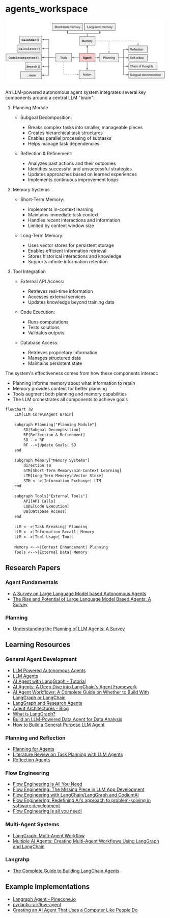 # agents_workspace

![agent-diagraam](images/agent-overview.png)

An LLM-powered autonomous agent system integrates several key components around a central LLM "brain":

1. Planning Module
   - Subgoal Decomposition:
     * Breaks complex tasks into smaller, manageable pieces
     * Creates hierarchical task structures
     * Enables parallel processing of subtasks
     * Helps manage task dependencies

   - Reflection & Refinement:
     * Analyzes past actions and their outcomes
     * Identifies successful and unsuccessful strategies
     * Updates approaches based on learned experiences
     * Implements continuous improvement loops

2. Memory Systems
   - Short-Term Memory:
     * Implements in-context learning
     * Maintains immediate task context
     * Handles recent interactions and information
     * Limited by context window size

   - Long-Term Memory:
     * Uses vector stores for persistent storage
     * Enables efficient information retrieval
     * Stores historical interactions and knowledge
     * Supports infinite information retention

3. Tool Integration
   - External API Access:
     * Retrieves real-time information
     * Accesses external services
     * Updates knowledge beyond training data
   
   - Code Execution:
     * Runs computations
     * Tests solutions
     * Validates outputs

   - Database Access:
     * Retrieves proprietary information
     * Manages structured data
     * Maintains persistent state

The system's effectiveness comes from how these components interact:
- Planning informs memory about what information to retain
- Memory provides context for better planning
- Tools augment both planning and memory capabilities
- The LLM orchestrates all components to achieve goals

```mermaid
flowchart TB
    LLM[LLM Core\nAgent Brain]

    subgraph Planning["Planning Module"]
        SD[Subgoal Decomposition]
        RF[Reflection & Refinement]
        SD --> RF
        RF -->|Update Goals| SD
    end

    subgraph Memory["Memory Systems"]
        direction TB
        STM[Short-Term Memory\nIn-Context Learning]
        LTM[Long-Term Memory\nVector Store]
        STM <-->|Information Exchange| LTM
    end

    subgraph Tools["External Tools"]
        API[API Calls]
        CODE[Code Execution]
        DB[Database Access]
    end

    LLM <-->|Task Breaking| Planning
    LLM <-->|Information Recall| Memory
    LLM <-->|Tool Usage| Tools

    Memory <-->|Context Enhancement| Planning
    Tools <-->|External Data| Memory
```

## Research Papers

### Agent Fundamentals
- [A Survey on Large Language Model based Autonomous Agents](https://arxiv.org/pdf/2308.11432)
- [The Rise and Potential of Large Language Model Based Agents: A Survey](https://arxiv.org/pdf/2309.07864)

### Planning
- [Understanding the Planning of LLM Agents: A Survey](https://arxiv.org/pdf/2402.02716)

## Learning Resources

### General Agent Development
- [LLM Powered Autonomous Agents](https://lilianweng.github.io/posts/2023-06-23-agent/)
- [LLM Agents](https://www.promptingguide.ai/research/llm-agents)
- [AI Agent with LangGraph - Tutorial](https://www.deeplearning.ai/short-courses/ai-agents-in-langgraph/)
- [AI Agents: A Deep Dive into LangChain's Agent Framework](https://www.analyticsvidhya.com/blog/2024/07/langchains-agent-framework/)
- [AI Agent Workflows: A Complete Guide on Whether to Build With LangGraph or LangChain](https://towardsdatascience.com/ai-agent-workflows-a-complete-guide-on-whether-to-build-with-langgraph-or-langchain-117025509fa0)
- [LangGraph and Research Agents](https://www.pinecone.io/learn/langgraph-research-agent/#Graphs-for-Agents)
- [Agent Architectures - Blog](https://langchain-ai.github.io/langgraph/concepts/agentic_concepts/)
- [What is LangGraph?](https://www.analyticsvidhya.com/blog/2024/07/langgraph-revolutionizing-ai-agent/)
- [Build an LLM-Powered Data Agent for Data Analysis](https://developer.nvidia.com/blog/build-an-llm-powered-data-agent-for-data-analysis/)
- [How to Build a General-Purpose LLM Agent](https://towardsdatascience.com/build-a-general-purpose-ai-agent-c40be49e7400)

### Planning and Reflection
- [Planning for Agents](https://blog.langchain.dev/planning-for-agents/)
- [Literature Review on Task Planning with LLM Agents](https://isamu-website.medium.com/literature-review-on-task-planning-with-llm-agents-a5c60ce4f6de)
- [Reflection Agents](https://blog.langchain.dev/reflection-agents/)

### Flow Engineering
- [Flow Engineering is All You Need](https://medium.com/@rohanbalkondekar/flow-engineering-is-all-you-need-9046a5e7351d)
- [Flow Engineering: The Missing Piece in LLM App Development](https://medium.com/@filipkny/flow-engineering-the-missing-piece-in-llm-app-development-a27f2838328f)
- [Flow Engineering with LangChain/LangGraph and CodiumAI](https://www.youtube.com/watch?v=eBjxz7qrNBs)
- [Flow Engineering: Redefining AI's approach to problem-solving in software development](https://www.leewayhertz.com/flow-engineering/)
- [Flow Engineering is all you need!](https://div.beehiiv.com/p/flow-engineering-need)

### Multi-Agent Systems
- [LangGraph: Multi-Agent Workflow](https://www.youtube.com/watch?v=hvAPnpSfSGo)
- [Multiple AI Agents: Creating Multi-Agent Workflows Using LangGraph and LangChain](https://vijaykumarkartha.medium.com/multiple-ai-agents-creating-multi-agent-workflows-using-langgraph-and-langchain-0587406ec4e6)

### Langrahp
- [The Complete Guide to Building LangChain Agents](https://www.getzep.com/ai-agents/langchain-agents-langgraph)
  
## Example Implementations
- [Langraph Agent - Pinecone.io](https://github.com/pinecone-io/examples/tree/master/learn/generation/langchain/langgraph)
- [pydantic-airflow-agent](https://github.com/vojay-dev/pydantic-airflow-agent)
- [Creating an AI Agent That Uses a Computer Like People Do](https://levelup.gitconnected.com/creating-an-ai-agent-that-uses-a-computer-like-people-do-288f7ad97169)